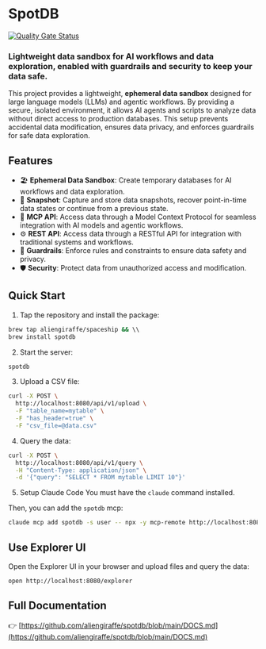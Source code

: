 # SpotDB

[![Quality Gate Status](https://sonarcloud.io/api/project_badges/measure?project=aliengiraffe_env&metric=alert_status&token=a564584b18c4d708580b4825a1d8c270b18a3f3f)](https://sonarcloud.io/summary/new_code?id=aliengiraffe_env)

### Lightweight data sandbox for AI workflows and data exploration, enabled with guardrails and security to keep your data safe.

This project provides a lightweight, **ephemeral data sandbox** designed for large language models (LLMs) and agentic workflows. By providing a secure, isolated environment, it allows AI agents and scripts to analyze data without direct access to production databases. This setup prevents accidental data modification, ensures data privacy, and enforces guardrails for safe data exploration.

## Features

- 🏖️ **Ephemeral Data Sandbox**: Create temporary databases for AI workflows and data exploration.
- 📸 **Snapshot**: Capture and store data snapshots, recover point-in-time data states or continue from a previous state.
- 🧠 **MCP API**: Access data through a Model Context Protocol for seamless integration with AI models and agentic workflows.
- ⚙️ **REST API**: Access data through a RESTful API for integration with traditional systems and workflows.
- 🚂 **Guardrails**: Enforce rules and constraints to ensure data safety and privacy.
- 🛡️ **Security**: Protect data from unauthorized access and modification.

## Quick Start

1. Tap the repository and install the package:

```bash
brew tap aliengiraffe/spaceship && \\
brew install spotdb
```

2. Start the server:

```bash
spotdb
```

3. Upload a CSV file:

```bash
curl -X POST \
  http://localhost:8080/api/v1/upload \
  -F "table_name=mytable" \
  -F "has_header=true" \
  -F "csv_file=@data.csv"
```

4. Query the data:

```bash
curl -X POST \
  http://localhost:8080/api/v1/query \
  -H "Content-Type: application/json" \
  -d '{"query": "SELECT * FROM mytable LIMIT 10"}'
```

5. Setup Claude Code
   You must have the `claude` command installed.

Then, you can add the `spotdb` mcp:

```bash
claude mcp add spotdb -s user -- npx -y mcp-remote http://localhost:8081/stream
```

## Use Explorer UI

Open the Explorer UI in your browser and upload files and query the data:

```bash
open http://localhost:8080/explorer
```

## Full Documentation

👉 [https://github.com/aliengiraffe/spotdb/blob/main/DOCS.md](https://github.com/aliengiraffe/spotdb/blob/main/DOCS.md)
